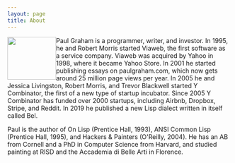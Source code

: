 ```yaml
---
layout: page
title: About
---
```


<img src="https://sep.yimg.com/ca/I/paulgraham_2239_13556" width="110" height="97" align="left" border="0" hspace="0" vspace="0">

Paul Graham is a programmer, writer, and investor. In 1995, he and Robert Morris started Viaweb, the first software as a service company. Viaweb was acquired by Yahoo in 1998, where it became Yahoo Store. In 2001 he started publishing essays on paulgraham.com, which now gets around 25 million page views per year. In 2005 he and Jessica Livingston, Robert Morris, and Trevor Blackwell started Y Combinator, the first of a new type of startup incubator. Since 2005 Y Combinator has funded over 2000 startups, including Airbnb, Dropbox, Stripe, and Reddit. In 2019 he published a new Lisp dialect written in itself called Bel.

Paul is the author of On Lisp (Prentice Hall, 1993), ANSI Common Lisp (Prentice Hall, 1995), and Hackers & Painters (O'Reilly, 2004). He has an AB from Cornell and a PhD in Computer Science from Harvard, and studied painting at RISD and the Accademia di Belle Arti in Florence.
